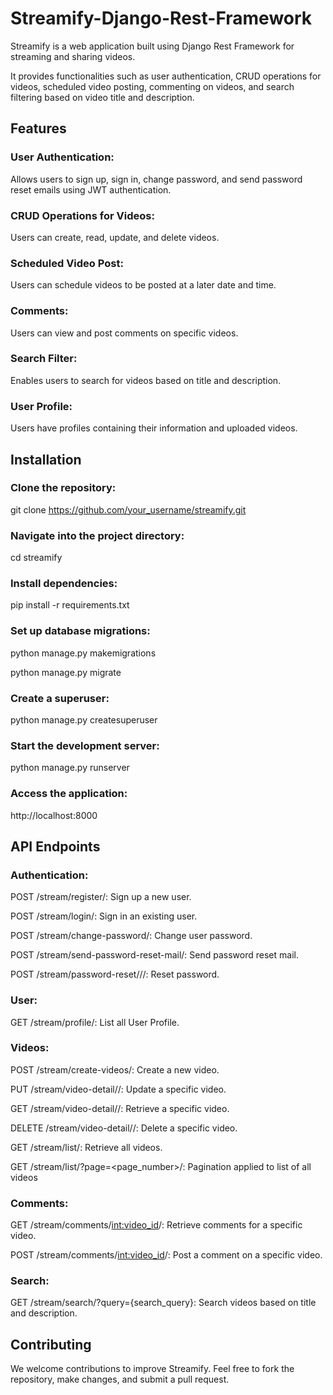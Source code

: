 # Streamify-Django-Rest-Framework
Streamify is a web application built using Django Rest Framework for streaming and sharing videos. 

It provides functionalities such as user authentication, CRUD operations for videos, scheduled video posting, commenting on videos, and search filtering based on video title and description.

## Features
### User Authentication: 
Allows users to sign up, sign in, change password, and send password reset emails using JWT authentication.
### CRUD Operations for Videos: 
Users can create, read, update, and delete videos.
### Scheduled Video Post: 
Users can schedule videos to be posted at a later date and time.
### Comments: 
Users can view and post comments on specific videos.
### Search Filter: 
Enables users to search for videos based on title and description.
### User Profile: 
Users have profiles containing their information and uploaded videos.

## Installation
### Clone the repository:
  git clone https://github.com/your_username/streamify.git
### Navigate into the project directory:
  cd streamify
### Install dependencies:
  pip install -r requirements.txt
### Set up database migrations:
  python manage.py makemigrations

  python manage.py migrate
### Create a superuser:
  python manage.py createsuperuser
### Start the development server:
  python manage.py runserver
### Access the application:
  http://localhost:8000
  
## API Endpoints
### Authentication:
POST /stream/register/: Sign up a new user.

POST /stream/login/: Sign in an existing user.

POST /stream/change-password/: Change user password.

POST /stream/send-password-reset-mail/: Send password reset mail.

POST /stream/password-reset/<uid>/<token>/: Reset password.

### User:

GET /stream/profile/: List all User Profile.

### Videos:

POST /stream/create-videos/: Create a new video.

PUT /stream/video-detail/<pk>/: Update a specific video.

GET /stream/video-detail/<pk>/: Retrieve a specific video.

DELETE /stream/video-detail/<pk>/: Delete a specific video.

GET /stream/list/: Retrieve all videos.

GET /stream/list/?page=<page_number>/: Pagination applied to list of all videos

### Comments:

GET /stream/comments/<int:video_id>/: Retrieve comments for a specific video.

POST /stream/comments/<int:video_id>/: Post a comment on a specific video.

### Search:

GET /stream/search/?query={search_query}: Search videos based on title and description.

## Contributing
We welcome contributions to improve Streamify. Feel free to fork the repository, make changes, and submit a pull request.
